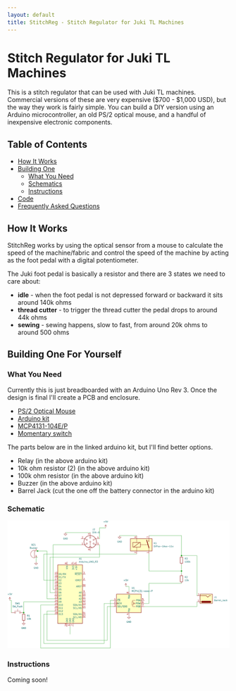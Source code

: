 ```yaml
---
layout: default
title: StitchReg - Stitch Regulator for Juki TL Machines
---
```

# Stitch Regulator for Juki TL Machines

This is a stitch regulator that can be used with Juki TL machines. Commercial versions of these are very expensive ($700 - $1,000 USD), but the way they work is fairly simple. You can build a DIY version using an Arduino microcontroller, an old PS/2 optical mouse, and a handful of inexpensive electronic components.

## Table of Contents
- [How It Works](#how)
- [Building One](#build)
  - [What You Need](#bom)
  - [Schematics](#schematic)
  - [Instructions](#instructions)
- [Code](https://github.com/stitchtheplanet/StitchReg)
- [Frequently Asked Questions](./questions.html)


## How It Works <a name="how"></a>

StitchReg works by using the optical sensor from a mouse to calculate the speed of the machine/fabric and control the speed of the machine by acting as the foot pedal with a digital potentiometer.

The Juki foot pedal is basically a resistor and there are 3 states we need to care about:

- **idle** - when the foot pedal is not depressed forward or backward it sits around 140k ohms
- **thread cutter** - to trigger the thread cutter the pedal drops to around 44k ohms
- **sewing** - sewing happens, slow to fast, from around 20k ohms to around 500 ohms

## Building One For Yourself <a name="build"></a>

### What You Need <a name="bom"></a>

Currently this is just breadboarded with an Arduino Uno Rev 3. Once the design is final I'll create a PCB and enclosure.

- [PS/2 Optical Mouse](https://www.amazon.com/dp/B0DH58555P)
- [Arduino kit](https://www.amazon.com/dp/B01D8KOZF4)
- [MCP4131-104E/P](https://www.mouser.com/ProductDetail/Microchip-Technology/MCP4131-103E-P)
- [Momentary switch](https://www.amazon.com/dp/B0BR41KCDP)

The parts below are in the linked arduino kit, but I'll find better options.

- Relay (in the above arduino kit)
- 10k ohm resistor (2) (in the above arduino kit)
- 100k ohm resistor (in the above arduino kit)
- Buzzer (in the above arduino kit)
- Barrel Jack (cut the one off the battery connector in the arduino kit)

### Schematic <a name="schematic"></a>

![Schematic](./schematic.png)

### Instructions <a name="instructions"></a>

Coming soon!
